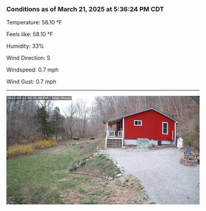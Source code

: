 ### Conditions as of March 21, 2025 at 5:36:24 PM CDT 

Temperature: 58.10 &deg;F

Feels like: 58.10 &deg;F

Humidity: 33%

Wind Direction: S

Windspeed: 0.7 mph

Wind Gust: 0.7 mph

---

<img src="./images/latest.jpeg"/>


